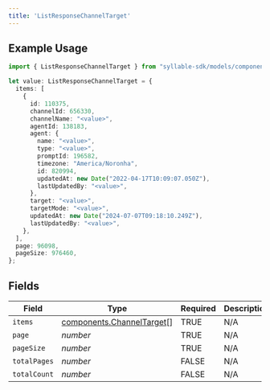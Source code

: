 ```yaml
---
title: 'ListResponseChannelTarget'
---
```


## Example Usage

```typescript
import { ListResponseChannelTarget } from "syllable-sdk/models/components";

let value: ListResponseChannelTarget = {
  items: [
    {
      id: 110375,
      channelId: 656330,
      channelName: "<value>",
      agentId: 138183,
      agent: {
        name: "<value>",
        type: "<value>",
        promptId: 196582,
        timezone: "America/Noronha",
        id: 820994,
        updatedAt: new Date("2022-04-17T10:09:07.050Z"),
        lastUpdatedBy: "<value>",
      },
      target: "<value>",
      targetMode: "<value>",
      updatedAt: new Date("2024-07-07T09:18:10.249Z"),
      lastUpdatedBy: "<value>",
    },
  ],
  page: 96098,
  pageSize: 976460,
};
```

## Fields

| Field                                                                  | Type                                                                   | Required                                                               | Description                                                            |
| ---------------------------------------------------------------------- | ---------------------------------------------------------------------- | ---------------------------------------------------------------------- | ---------------------------------------------------------------------- |
| `items`                                                                | [components.ChannelTarget](sdk-docs/models/components/channeltarget)[] | TRUE                                                     | N/A                                                                    |
| `page`                                                                 | *number*                                                               | TRUE                                                     | N/A                                                                    |
| `pageSize`                                                             | *number*                                                               | TRUE                                                     | N/A                                                                    |
| `totalPages`                                                           | *number*                                                               | FALSE                                                     | N/A                                                                    |
| `totalCount`                                                           | *number*                                                               | FALSE                                                     | N/A                                                                    |